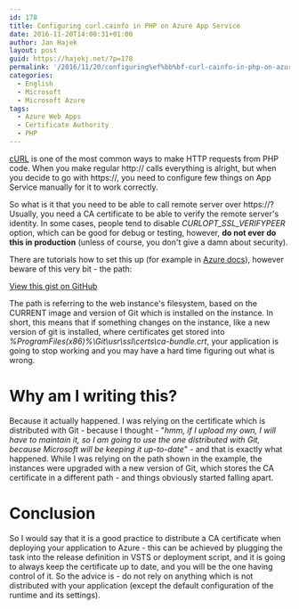 ```yaml
---
id: 178
title: Configuring﻿ curl.cainfo in PHP on Azure App Service
date: 2016-11-20T14:00:31+01:00
author: Jan Hajek
layout: post
guid: https://hajekj.net/?p=178
permalink: '/2016/11/20/configuring%ef%bb%bf-curl-cainfo-in-php-on-azure-app-service/'
categories:
  - English
  - Microsoft
  - Microsoft Azure
tags:
  - Azure Web Apps
  - Certificate Authority
  - PHP
---
```


<p><a href="http://php.net/manual/en/intro.curl.php">cURL</a> is one of the most common ways to make HTTP requests from PHP code. When you make regular http:// calls everything is alright, but when you decide to go with https://, you need to configure few things on App Service manually for it to work correctly.</p>



<!--more-->



<p>So what is it that you need to be able to call remote server over https://? Usually, you need a CA certificate to be able to verify the remote server's identity. In some cases, people tend to disable <em>CURLOPT_SSL_VERIFYPEER</em> option, which can be good for debug or testing, however, <strong>do not ever do this in production</strong> (unless of course, you don't give a damn about security).</p>



<p>There are tutorials how to set this up (for example in <a href="https://docs.microsoft.com/en-in/azure/app-service-web/web-sites-php-configure#how-to-change-the-built-in-php-configurations">Azure docs</a>), however beware of this very bit - the path:</p>


<!-- wp:coblocks/gist {"url":"https://gist.github.com/hajekj/17ab3a7a18b1ad545ff000252dc35451","file":"178-1.ini","coblocks":[]} -->
<div class="wp-block-coblocks-gist"><script src="https://gist.github.com/hajekj/17ab3a7a18b1ad545ff000252dc35451.js?file=178-1.ini"></script><noscript><a href="https://gist.github.com/hajekj/17ab3a7a18b1ad545ff000252dc35451#file-178-1-ini">View this gist on GitHub</a></noscript></div>
<!-- /wp:coblocks/gist -->


<p>The path is referring to the web&nbsp;instance's filesystem, based on the CURRENT image and version of Git which is installed on the instance. In short, this means that if something changes on the instance, like a new version of git is installed, where certificates get stored into <em>%ProgramFiles(x86)%\Git\usr\ssl\certs\ca-bundle.crt</em>, your application is going to stop working and you may have a hard time figuring out what is wrong.</p>



<h1>Why am I writing this?</h1>



<p>Because it actually happened. I was relying on the certificate which is distributed with Git - because I thought&nbsp;- "<em>hmm, if I upload my own, I will have to maintain it, so I am going to use the one distributed with Git, because Microsoft will be keeping it up-to-date</em>" - and that is exactly what happened. While I was relying on the path shown in the example, the instances were upgraded with a new version of Git, which stores the CA certificate in a different path - and things obviously&nbsp;started falling apart.</p>



<h1>Conclusion</h1>



<p>So I would say that it is a good practice to distribute a CA certificate when deploying your application to Azure - this can be achieved by plugging the task into the release definition in VSTS or deployment script, and it is going to always keep the certificate up to date, and you will be the one having control of it. So the advice is - do not rely on anything which is not distributed with your application (except the default configuration of the runtime and its settings).</p>
